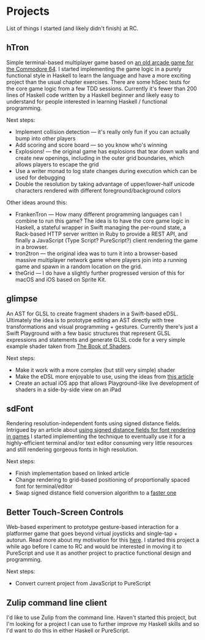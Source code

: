 # Projects

List of things I started (and likely didn't finish) at RC.


## hTron
Simple terminal-based multiplayer game based on [an old arcade game for the Commodore 64](https://github.com/mist64/ultimatetron2).
I started implementing the game logic in a purely functional style in Haskell to learn the language and have a more exciting project than the usual chapter exercises. There are some hSpec tests for the core game logic from a few TDD sessions.
Currently it's fewer than 200 lines of Haskell code written by a Haskell beginner and likely easy to understand for people interested in learning Haskell / functional programming.

Next steps:
* Implement collision detection — it's really only fun if you can actually bump into other players
* Add scoring and score board — so you know who's winning
* Explosions! — the original game has explosions that tear down walls and create new openings, including in the outer grid boundaries, which allows players to escape the grid
* Use a writer monad to log state changes during execution which can be used for debugging
* Double the resolution by taking advantage of upper/lower-half unicode characters rendered with different foreground/background colors

Other ideas around this:
* FrankenTron — How many different programming languages can I combine to run this game? The idea is to have the core game logic in Haskell, a stateful wrapper in Swift managing the per-round state, a Rack-based HTTP server written in Ruby to provide a REST API, and finally a JavaScript (Type Script? PureScript?) client rendering the game in a browser.
* tron2tron — the original idea was to turn it into a browser-based massive multiplayer network game where players join into a running game and spawn in a random location on the grid.
* theGrid — I do have a slightly further progressed version of this for macOS and iOS based on Sprite Kit.


## glimpse
An AST for GLSL to create fragment shaders in a Swift-based eDSL. Ultimately the idea is to prototype editing an AST directly with tree transformations and visual programming + gestures.
Currently there's just a Swift Playground with a few basic structures that represent GLSL expressions and statements and generate GLSL code for a very simple example shader taken from [The Book of Shaders](http://thebookofshaders.com).

Next steps:
* Make it work with a more complex (but still very simple) shader
* Make the eDSL more enjoyable to use, using the ideas from [this article](http://www.fewbutripe.com/swift/html/dsl/2017/06/29/composable-html-views-in-swift.html)
* Create an actual iOS app that allows Playground-like live development of shaders in a side-by-side view on an iPad


## sdFont
Rendering resolution-independent fonts using signed distance fields. Intrigued by an article about [using signed distance fields for font rendering in games](http://metalbyexample.com/rendering-text-in-metal-with-signed-distance-fields/) I started implementing the technique to eventually use it for a highly-efficient terminal and/or text editor consuming very little resources and still rendering gorgeous fonts in high resolution.

Next steps:
* Finish implementation based on linked article
* Change rendering to grid-based positioning of proportionally spaced font for terminal/editor
* Swap signed distance field conversion algorithm to a [faster one](http://fab.cba.mit.edu/classes/S62.12/docs/Meijster_distance.pdf)

## Better Touch-Screen Controls
Web-based experiment to prototype gesture-based interaction for a platformer game that goes beyond virtual joysticks and single-tap + autorun. Read more about my motivation for this [here](https://github.com/stefanlesser/recurse/blob/master/manifesto2017.md#invent-better-touch-screen-controls).
I started this project a while ago before I came to RC and would be interested in moving it to PureScript and use it as another project to practice functional design and programming.

Next steps:
* Convert current project from JavaScript to PureScript


## Zulip command line client
I'd like to use Zulip from the command line. Haven't started this project, but I'm looking for a project I can use to further improve my Haskell skills and so I'd want to do this in either Haskell or PureScript.
